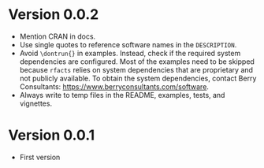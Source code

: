 # Version 0.0.2

* Mention CRAN in docs.
* Use single quotes to reference software names in the `DESCRIPTION`.
* Avoid `\dontrun{}` in examples. Instead, check if the required system dependencies are configured. Most of the examples need to be skipped because `rfacts` relies on system dependencies that are proprietary and not publicly available. To obtain the system dependencies, contact Berry Consultants: <https://www.berryconsultants.com/software>.
* Always write to temp files in the README, examples, tests, and vignettes.

# Version 0.0.1

* First version
